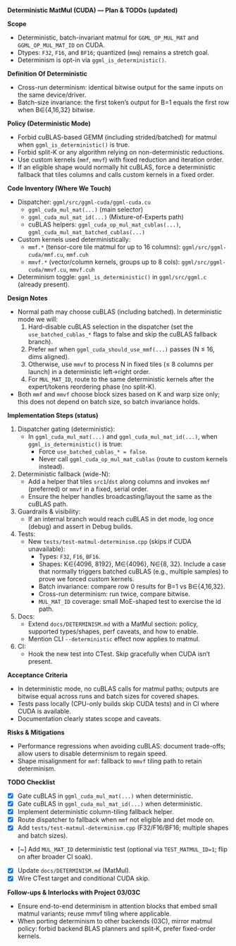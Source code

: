 **Deterministic MatMul (CUDA) — Plan & TODOs (updated)**

**Scope**
- Deterministic, batch-invariant matmul for `GGML_OP_MUL_MAT` and `GGML_OP_MUL_MAT_ID` on CUDA.
- Dtypes: `F32`, `F16`, and `BF16`; quantized (`mmq`) remains a stretch goal.
- Determinism is opt-in via `ggml_is_deterministic()`.

**Definition Of Deterministic**
- Cross-run determinism: identical bitwise output for the same inputs on the same device/driver.
- Batch-size invariance: the first token’s output for B=1 equals the first row when B∈{4,16,32} bitwise.

**Policy (Deterministic Mode)**
- Forbid cuBLAS-based GEMM (including strided/batched) for matmul when `ggml_is_deterministic()` is true.
- Forbid split-K or any algorithm relying on non-deterministic reductions.
- Use custom kernels (`mmf`, `mmvf`) with fixed reduction and iteration order.
- If an eligible shape would normally hit cuBLAS, force a deterministic fallback that tiles columns and calls custom kernels in a fixed order.

**Code Inventory (Where We Touch)**
- Dispatcher: `ggml/src/ggml-cuda/ggml-cuda.cu`
  - `ggml_cuda_mul_mat(...)` (main selector)
  - `ggml_cuda_mul_mat_id(...)` (Mixture-of-Experts path)
  - cuBLAS helpers: `ggml_cuda_op_mul_mat_cublas(...)`, `ggml_cuda_mul_mat_batched_cublas(...)`
- Custom kernels used deterministically:
  - `mmf.*` (tensor-core tile matmul for up to 16 columns): `ggml/src/ggml-cuda/mmf.cu`, `mmf.cuh`
  - `mmvf.*` (vector/column kernels, groups up to 8 cols): `ggml/src/ggml-cuda/mmvf.cu`, `mmvf.cuh`
- Determinism toggle: `ggml_is_deterministic()` in `ggml/src/ggml.c` (already present).

**Design Notes**
- Normal path may choose cuBLAS (including batched). In deterministic mode we will:
  1) Hard-disable cuBLAS selection in the dispatcher (set the `use_batched_cublas_*` flags to false and skip the cuBLAS fallback branch).
  2) Prefer `mmf` when `ggml_cuda_should_use_mmf(...)` passes (N ≤ 16, dims aligned).
  3) Otherwise, use `mmvf` to process N in fixed tiles (≤ 8 columns per launch) in a deterministic left→right order.
  4) For `MUL_MAT_ID`, route to the same deterministic kernels after the expert/tokens reordering phase (no split-K).
- Both `mmf` and `mmvf` choose block sizes based on K and warp size only; this does not depend on batch size, so batch invariance holds.

**Implementation Steps (status)**
1) Dispatcher gating (deterministic):
   - In `ggml_cuda_mul_mat(...)` and `ggml_cuda_mul_mat_id(...)`, when `ggml_is_deterministic()` is true:
     - Force `use_batched_cublas_* = false`.
     - Never call `ggml_cuda_op_mul_mat_cublas` (route to custom kernels instead).
2) Deterministic fallback (wide-N):
   - Add a helper that tiles `src1`/`dst` along columns and invokes `mmf` (preferred) or `mmvf` in a fixed, serial order.
   - Ensure the helper handles broadcasting/layout the same as the cuBLAS path.
3) Guardrails & visibility:
   - If an internal branch would reach cuBLAS in det mode, log once (debug) and assert in Debug builds.
4) Tests:
   - New `tests/test-matmul-determinism.cpp` (skips if CUDA unavailable):
     - Types: `F32`, `F16`, `BF16`.
     - Shapes: K∈{4096, 8192}, M∈{4096}, N∈{8, 32}. Include a case that normally triggers batched cuBLAS (e.g., multiple samples) to prove we forced custom kernels.
     - Batch invariance: compare row 0 results for B=1 vs B∈{4,16,32}.
     - Cross-run determinism: run twice, compare bitwise.
     - `MUL_MAT_ID` coverage: small MoE-shaped test to exercise the id path.
5) Docs:
   - Extend `docs/DETERMINISM.md` with a MatMul section: policy, supported types/shapes, perf caveats, and how to enable.
   - Mention CLI `--deterministic` effect now applies to matmul.
6) CI:
   - Hook the new test into CTest. Skip gracefully when CUDA isn’t present.

**Acceptance Criteria**
- In deterministic mode, no cuBLAS calls for matmul paths; outputs are bitwise equal across runs and batch sizes for covered shapes.
- Tests pass locally (CPU-only builds skip CUDA tests) and in CI where CUDA is available.
- Documentation clearly states scope and caveats.

**Risks & Mitigations**
- Performance regressions when avoiding cuBLAS: document trade-offs; allow users to disable determinism to regain speed.
- Shape misalignment for `mmf`: fallback to `mmvf` tiling path to retain determinism.

**TODO Checklist**
- [x] Gate cuBLAS in `ggml_cuda_mul_mat(...)` when deterministic.
- [x] Gate cuBLAS in `ggml_cuda_mul_mat_id(...)` when deterministic.
- [x] Implement deterministic column-tiling fallback helper.
- [x] Route dispatcher to fallback when `mmf` not eligible and det mode on.
- [x] Add `tests/test-matmul-determinism.cpp` (F32/F16/BF16; multiple shapes and batch sizes).
- [~] Add `MUL_MAT_ID` deterministic test (optional via `TEST_MATMUL_ID=1`; flip on after broader CI soak).
- [x] Update `docs/DETERMINISM.md` (MatMul).
- [x] Wire CTest target and conditional CUDA skip.

**Follow-ups & Interlocks with Project 03/03C**
- Ensure end-to-end determinism in attention blocks that embed small matmul variants; reuse mmvf tiling where applicable.
- When porting determinism to other backends (03C), mirror matmul policy: forbid backend BLAS planners and split‑K, prefer fixed-order kernels.
